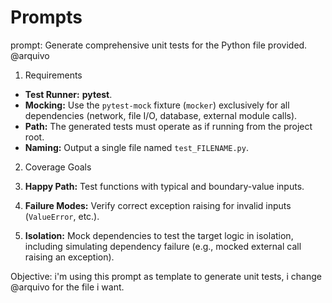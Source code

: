 # Prompts

prompt:
Generate comprehensive unit tests for the Python file provided.
@arquivo

1. Requirements

* **Test Runner:** **pytest**.
* **Mocking:** Use the `pytest-mock` fixture (`mocker`) exclusively for all dependencies (network, file I/O, database, external module calls).
* **Path:** The generated tests must operate as if running from the project root.
* **Naming:** Output a single file named `test_FILENAME.py`.

2. Coverage Goals

1.  **Happy Path:** Test functions with typical and boundary-value inputs.
2.  **Failure Modes:** Verify correct exception raising for invalid inputs (`ValueError`, etc.).
3.  **Isolation:** Mock dependencies to test the target logic in isolation, including simulating dependency failure (e.g., mocked external call raising an exception).


Objective:
i'm using this prompt as template to generate unit tests, i change @arquivo for the file i want.
